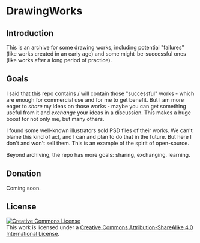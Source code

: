 # DrawingWorks

## Introduction

This is an archive for some drawing works, including potential "failures" (like works created in an early age) and some might-be-successful ones (like works after a long period of practice).

## Goals

I said that this repo contains / will contain those "successful" works - which are enough for commercial use and for me to get benefit. But I am more eager to *share* my ideas on those works - maybe you can get something useful from it and *exchange* your ideas in a discussion. This makes a huge boost for not only me, but many others.

I found some well-known illustrators sold PSD files of their works. We can't blame this kind of act, and I can and plan to do that in the future. But here I don't and won't sell them. This is an example of the spirit of open-source.

Beyond archiving, the repo has more goals: sharing, exchanging, learning.

## Donation

Coming soon.

## License

<a rel="license" href="http://creativecommons.org/licenses/by-sa/4.0/"><img alt="Creative Commons License" style="border-width:0" src="https://i.creativecommons.org/l/by-sa/4.0/88x31.png" /></a><br />This work is licensed under a <a rel="license" href="http://creativecommons.org/licenses/by-sa/4.0/">Creative Commons Attribution-ShareAlike 4.0 International License</a>.

